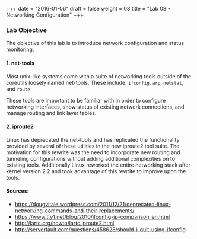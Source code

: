 +++
date = "2016-01-06"
draft = false
weight = 08
title = "Lab 08 - Networking Configuration"
+++

### Lab Objective

The objective of this lab is to introduce network configuration and status monitoring.

#### 1. net-tools
Most unix-like systems come with a suite of networking tools outside of the coreutils loosely named net-tools.  These include: `ifconfig`, `arp`, `netstat`, and `route`

These tools are important to be familiar with in order to configure networking interfaces, show status of existing network connections, and manage routing and link layer tables.


#### 2. iproute2
Linux has deprecated the net-tools and has replicated the functionality provided by several of these utilities in the new iproute2 tool suite.  The motivation for this rewrite was the need to incorporate new routing and tunneling configurations without adding additional complexities on to existing tools.  Additionally Linux reworked the entire networking stack after kernel version 2.2 and took advantage of this rewrite to improve upon the tools.

#### Sources: 

* https://dougvitale.wordpress.com/2011/12/21/deprecated-linux-networking-commands-and-their-replacements/
* https://www.tty1.net/blog/2010/ifconfig-ip-comparison_en.html
* http://lartc.org/howto/lartc.iproute2.html
* http://serverfault.com/questions/458628/should-i-quit-using-ifconfig
